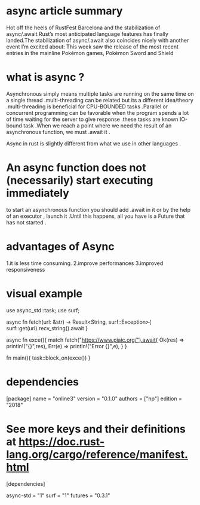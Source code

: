 # async article summary


Hot off the heels of RustFest Barcelona and the stabilization of async/.await.Rust’s most anticipated language features has finally landed.The stabilization of async/.await also coincides nicely with another event I’m excited about: This week saw the release of the most recent entries in the mainline Pokémon games, Pokémon Sword and Shield

# what is async ?
Asynchronous simply means multiple tasks are running on the same time on a single thread .multi-threading can be related but its a different idea/theory .multi-threading is beneficial for CPU-BOUNDED tasks .Parallel or concurrent programming can be favorable when the program spends a lot of time waiting for the server to give response .these tasks are known IO-bound task .When we reach a point where we need the result of an asynchronous function, we must .await it .

Async in rust is slightly different from what we use in other languages .


# An async function does not (necessarily) start executing immediately

to start an asynchronous function you should add .await in it or by the help of an executor , launch it .Until this happens, all you have is a Future that has not started .

# advantages of Async
1.it is less time consuming.
2.improve performances 
3.improved responsiveness

# visual example

use async_std::task;
use surf;

async fn fetch(url: &str) -> Result<String, surf::Exception>{
    surf::get(url).recv_string().await
}

async fn exce(){
    match fetch("https://www.piaic.org/").await{
        Ok(res) => println!("{}",res),
        Err(e) =>  println!("Error {}",e),
    }
}

fn main(){
    task::block_on(exce())
}


# dependencies
[package]
name = "online3"
version = "0.1.0"
authors = ["hp"]
edition = "2018"

# See more keys and their definitions at https://doc.rust-lang.org/cargo/reference/manifest.html

[dependencies]

async-std = "1"
surf = "1"
futures = "0.3.1"

